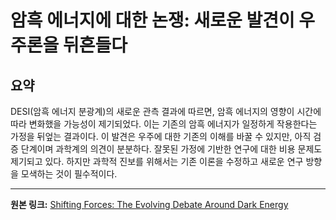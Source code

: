 # 암흑 에너지에 대한 논쟁: 새로운 발견이 우주론을 뒤흔들다

## 요약
DESI(암흑 에너지 분광계)의 새로운 관측 결과에 따르면, 암흑 에너지의 영향이 시간에 따라 변화했을 가능성이 제기되었다.  이는 기존의 암흑 에너지가 일정하게 작용한다는 가정을 뒤엎는 결과이다.  이 발견은 우주에 대한 기존의 이해를 바꿀 수 있지만, 아직 검증 단계이며 과학계의 의견이 분분하다.  잘못된 가정에 기반한 연구에 대한 비용 문제도 제기되고 있다.  하지만 과학적 진보를 위해서는 기존 이론을 수정하고 새로운 연구 방향을 모색하는 것이 필수적이다.

---

**원본 링크:** [Shifting Forces: The Evolving Debate Around Dark Energy](https://singularityhub.com/2025/07/08/shifting-forces-the-evolving-debate-around-dark-energy/)
